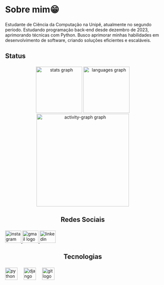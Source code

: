 <h1 align="left"></h1>

###

<h1 align="left">Sobre mim😁</h1>

###

<p align="left">Estudante de Ciência da Computação na Unipê, atualmente no segundo período. Estudando programação back-end desde dezembro de 2023, aprimorando técnicas com Python. Busco aprimorar minhas habilidades em desenvolvimento de software, criando soluções eficientes e escaláveis.</p>

###

<h2 align="left">Status</h2>

###

<div align="center">
  <img src="https://github-readme-stats.vercel.app/api?username=leonardolucasbs&hide_title=false&hide_rank=false&show_icons=true&include_all_commits=true&count_private=true&disable_animations=false&theme=rose_pine&locale=en&hide_border=false&order=1" height="150" alt="stats graph"  />
  <img src="https://github-readme-stats.vercel.app/api/top-langs?username=leonardolucasbs&locale=en&hide_title=false&layout=compact&card_width=320&langs_count=5&theme=rose_pine&hide_border=false&order=2" height="150" alt="languages graph"  />
  <img src="https://github-readme-activity-graph.vercel.app/graph?username=leonardolucasbs&radius=16&theme=redical&area=true&order=5" height="300" alt="activity-graph graph"  />
</div>

###

<h2 align="center">Redes Sociais</h2>

###

<div align="left">
  <a href="https://www.instagram.com/leolucaswz/" target="_blank">
    <img src="https://raw.githubusercontent.com/maurodesouza/profile-readme-generator/master/src/assets/icons/social/instagram/default.svg" width="52" height="40" alt="instagram logo"  />
  </a>
  <a href="https://mail.google.com/mail/u/0/#inbox" target="_blank">
    <img src="https://raw.githubusercontent.com/maurodesouza/profile-readme-generator/master/src/assets/icons/social/gmail/default.svg" width="52" height="40" alt="gmail logo"  />
  </a>
  <a href="https://www.linkedin.com/in/leonardo-lucas-a3a482304/" target="_blank">
    <img src="https://raw.githubusercontent.com/maurodesouza/profile-readme-generator/master/src/assets/icons/social/linkedin/default.svg" width="52" height="40" alt="linkedin logo"  />
  </a>
</div>

###

<h2 align="center">Tecnologias</h2>

###

<div align="left">
  <img src="https://cdn.jsdelivr.net/gh/devicons/devicon/icons/python/python-original.svg" height="40" alt="python logo"  />
  <img width="12" />
  <img src="https://cdn.jsdelivr.net/gh/devicons/devicon/icons/django/django-plain.svg" height="40" alt="django logo"  />
  <img width="12" />
  <img src="https://cdn.jsdelivr.net/gh/devicons/devicon/icons/git/git-original.svg" height="40" alt="git logo"  />
</div>

###
